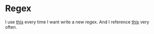 # Regex

I use [this](https://regex101.com) every time I want write a new regex. And I reference [this](https://github.com/zeeshanu/learn-regex) very often. 